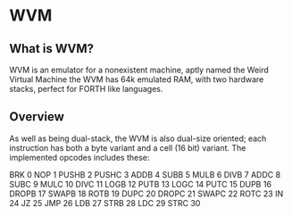 # WVM

## What is WVM?
WVM is an emulator for a nonexistent machine, aptly named the Weird Virtual
Machine the WVM has 64k emulated RAM, with two hardware stacks, perfect for
FORTH like languages.


## Overview
As well as being dual-stack, the WVM is also dual-size oriented; each
instruction has both a byte variant and a cell (16 bit) variant. The implemented
opcodes includes these:

BRK 0
NOP 1
PUSHB 2
PUSHC 3
ADDB 4
SUBB 5
MULB 6
DIVB 7
ADDC 8
SUBC 9
MULC 10
DIVC 11
LOGB 12
PUTB 13
LOGC 14
PUTC 15
DUPB 16
DROPB 17
SWAPB 18
ROTB 19
DUPC 20
DROPC 21
SWAPC 22
ROTC 23
IN 24
JZ 25
JMP 26
LDB 27
STRB 28
LDC 29
STRC 30
